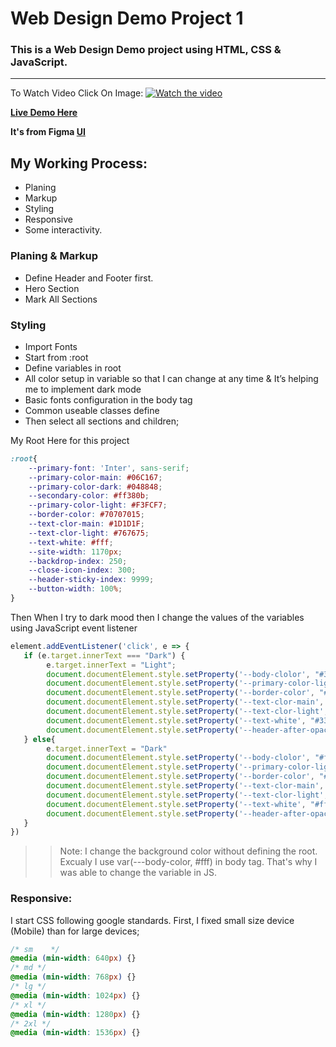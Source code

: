 # Web Design Demo Project 1
### This is a Web Design Demo project using HTML, CSS & JavaScript.
---

To Watch Video Click On Image:
[![Watch the video](https://user-images.githubusercontent.com/75246159/151648570-3e0bb63a-f25d-4a06-90d8-b969ab624435.PNG)](https://www.youtube.com/watch?v=28FwZHeXjR8)

**[Live Demo Here](https://keen-franklin-4c553b.netlify.app/)**

**It's from Figma [UI](https://www.figma.com/file/eRttu9aYFD4xqccpPi4w5e/)**

## My Working Process:
- Planing
- Markup
- Styling
- Responsive
- Some interactivity.

### Planing & Markup
- Define Header and Footer first.
- Hero Section
- Mark All Sections

### Styling
- Import Fonts
- Start from :root
- Define variables in root
- All color setup in variable so that I can change at any time & It’s helping me to implement dark mode
- Basic fonts configuration in the body tag
- Common useable classes define
- Then select all sections and children;

My Root Here for this project
``` css
:root{
    --primary-font: 'Inter', sans-serif;
    --primary-color-main: #06C167;
    --primary-color-dark: #048848;
    --secondary-color: #ff380b;
    --primary-color-light: #F3FCF7;
    --border-color: #70707015;
    --text-clor-main: #1D1D1F;
    --text-clor-light: #767675;
    --text-white: #fff;
    --site-width: 1170px;
    --backdrop-index: 250;
    --close-icon-index: 300;
    --header-sticky-index: 9999;
    --button-width: 100%;
}
```
Then When I try to dark mood then I change the values of the variables using JavaScript event listener
``` js
element.addEventListener('click', e => {
   if (e.target.innerText === "Dark") {
        e.target.innerText = "Light";
        document.documentElement.style.setProperty('--body-clolor', "#333");
        document.documentElement.style.setProperty('--primary-color-light', "#101010");
        document.documentElement.style.setProperty('--border-color', "#fff");
        document.documentElement.style.setProperty('--text-clor-main', "#fff");
        document.documentElement.style.setProperty('--text-clor-light', "#fff");
        document.documentElement.style.setProperty('--text-white', "#333");
        document.documentElement.style.setProperty('--header-after-opacity', "0.4");
   } else{
        e.target.innerText = "Dark"
        document.documentElement.style.setProperty('--body-clolor', "#fff");
        document.documentElement.style.setProperty('--primary-color-light', "#F3FCF7");
        document.documentElement.style.setProperty('--border-color', "#70707015");
        document.documentElement.style.setProperty('--text-clor-main', "#1D1D1F");
        document.documentElement.style.setProperty('--text-clor-light', "#767675");
        document.documentElement.style.setProperty('--text-white', "#fff");
        document.documentElement.style.setProperty('--header-after-opacity', "1");
   }
})
```

>> Note:
>> I change the background color without defining the root. Excualy I use var(---body-color, #fff) in body tag. That's why I was able to change the variable in JS.

### Responsive:
I start CSS following google standards. First, I fixed small size device (Mobile) than for large devices;

``` css
/* sm	 */
@media (min-width: 640px) {}
/* md */
@media (min-width: 768px) {}
/* lg */
@media (min-width: 1024px) {}
/* xl */
@media (min-width: 1280px) {}
/* 2xl */
@media (min-width: 1536px) {}
```

